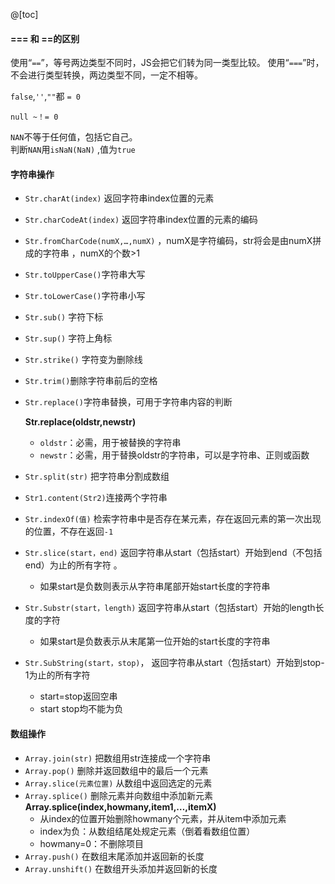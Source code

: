 @[toc]
#### === 和 ==的区别  
使用“`==`”，等号两边类型不同时，JS会把它们转为同一类型比较。
使用“`===`”时，不会进行类型转换，两边类型不同，一定不相等。

`false`,`''`,`""`都 `= 0`

`null ~！= 0`

`NAN`不等于任何值，包括它自己。  
判断`NAN`用`isNaN(NaN)` ,值为`true`  

####  字符串操作  
* `Str.charAt(index)` 返回字符串index位置的元素
* `Str.charCodeAt(index)` 返回字符串index位置的元素的编码
* `Str.fromCharCode(numX,…,numX)` ，numX是字符编码，str将会是由numX拼成的字符串 ，numX的个数>1  

* `Str.toUpperCase()`字符串大写  
* `Str.toLowerCase()`字符串小写  

* `Str.sub()` 字符下标  
* `Str.sup()` 字符上角标  
* `Str.strike()` 字符变为删除线  

* `Str.trim()`删除字符串前后的空格  

* `Str.replace()`字符串替换，可用于字符串内容的判断  

	**Str.replace(oldstr,newstr)**  
	+ `oldstr`：必需，用于被替换的字符串  
	+ `newstr`：必需，用于替换oldstr的字符串，可以是字符串、正则或函数  

* `Str.split(str)` 把字符串分割成数组     
* `Str1.content(Str2)`连接两个字符串  
* `Str.indexOf(值)`  检索字符串中是否存在某元素，存在返回元素的第一次出现的位置，不存在返回`-1`  
* `Str.slice(start，end)` 返回字符串从start（包括start）开始到end（不包括end）为止的所有字符 。  
	+ 如果start是负数则表示从字符串尾部开始start长度的字符串
* `Str.Substr(start，length)` 返回字符串从start（包括start）开始的length长度的字符  
	+ 如果start是负数表示从末尾第一位开始的start长度的字符串  
* `Str.SubString(start，stop)`，  返回字符串从start（包括start）开始到stop-1为止的所有字符  
	+ start=stop返回空串  
	+ start stop均不能为负  

#### 数组操作
* `Array.join(str)` 把数组用str连接成一个字符串  
* `Array.pop()` 删除并返回数组中的最后一个元素  
* `Array.slice(元素位置)`  从数组中返回选定的元素  
* `Array.splice()` 删除元素并向数组中添加新元素   
	**Array.splice(index,howmany,item1,…,itemX)**  
	+ 从index的位置开始删除howmany个元素，并从item中添加元素  
	+ index为负：从数组结尾处规定元素（倒着看数组位置）   
	+ howmany=0：不删除项目  
* `Array.push()` 在数组末尾添加并返回新的长度  
* `Array.unshift()` 在数组开头添加并返回新的长度  
